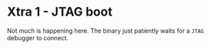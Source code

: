 # Xtra 1 - JTAG boot

Not much is happening here. The binary just patiently waits for a `JTAG` debugger to connect.
